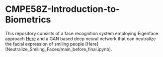 
# CMPE58Z-Introduction-to-Biometrics
This repository consists of a face recognition system employing Eigenface approach [Here](Face_Recognition_Using_Eigenfaces/a3_main.ipynb) and a GAN based deep neural network that can neutralize the facial expression of smiling people [Here] (Neutralize_Smiling_Faces/main_before_final.ipynb).
